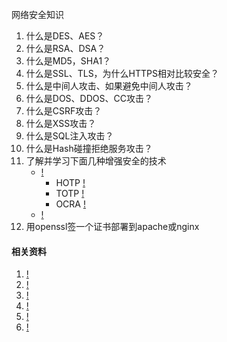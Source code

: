 网络安全知识

1. 什么是DES、AES？
1. 什么是RSA、DSA？
1. 什么是MD5，SHA1？
1. 什么是SSL、TLS，为什么HTTPS相对比较安全？
1. 什么是中间人攻击、如果避免中间人攻击？
1. 什么是DOS、DDOS、CC攻击？
1. 什么是CSRF攻击？
1. 什么是XSS攻击？
1. 什么是SQL注入攻击？
1. 什么是Hash碰撞拒绝服务攻击？
1. 了解并学习下面几种增强安全的技术
    * [!](http://www.openauthentication.org/)
        * HOTP [!](http://www.ietf.org/rfc/rfc4226.txt)
        * TOTP [!](http://tools.ietf.org/rfc/rfc6238.txt)
        * OCRA [!](http://tools.ietf.org/rfc/rfc6287.txt)
    * [!](http://en.wikipedia.org/wiki/Salt_(cryptography))
1. 用openssl签一个证书部署到apache或nginx

#### 相关资料
1. [!](http://en.wikipedia.org/wiki/Cryptographic_hash_function)
1. [!](http://en.wikipedia.org/wiki/Block_cipher)
1. [!](http://en.wikipedia.org/wiki/Public-key_cryptography)
1. [!](http://en.wikipedia.org/wiki/Transport_Layer_Security)
1. [!](http://www.openssl.org/)
1. [!](https://code.google.com/p/google-authenticator/)

